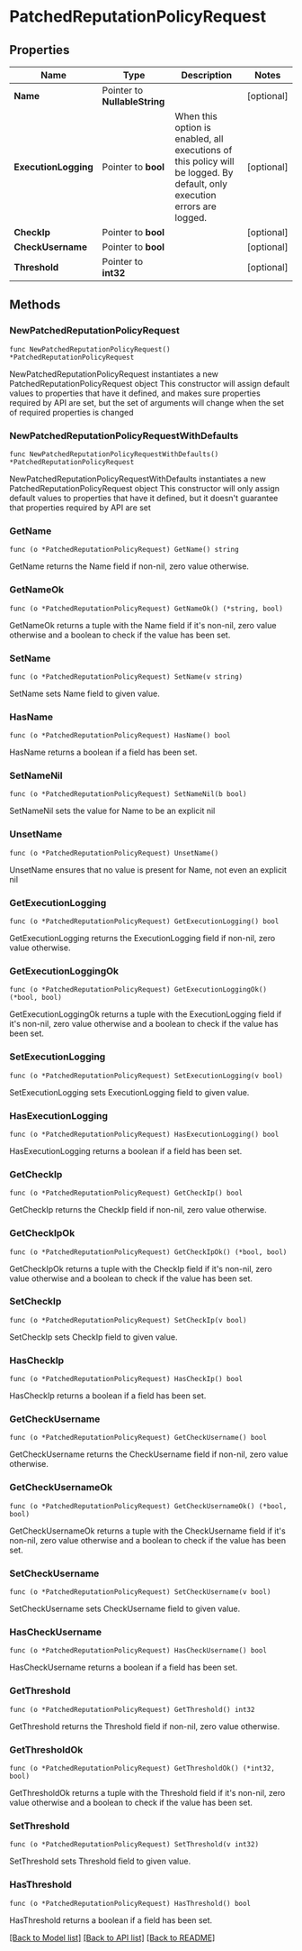 # PatchedReputationPolicyRequest

## Properties

Name | Type | Description | Notes
------------ | ------------- | ------------- | -------------
**Name** | Pointer to **NullableString** |  | [optional] 
**ExecutionLogging** | Pointer to **bool** | When this option is enabled, all executions of this policy will be logged. By default, only execution errors are logged. | [optional] 
**CheckIp** | Pointer to **bool** |  | [optional] 
**CheckUsername** | Pointer to **bool** |  | [optional] 
**Threshold** | Pointer to **int32** |  | [optional] 

## Methods

### NewPatchedReputationPolicyRequest

`func NewPatchedReputationPolicyRequest() *PatchedReputationPolicyRequest`

NewPatchedReputationPolicyRequest instantiates a new PatchedReputationPolicyRequest object
This constructor will assign default values to properties that have it defined,
and makes sure properties required by API are set, but the set of arguments
will change when the set of required properties is changed

### NewPatchedReputationPolicyRequestWithDefaults

`func NewPatchedReputationPolicyRequestWithDefaults() *PatchedReputationPolicyRequest`

NewPatchedReputationPolicyRequestWithDefaults instantiates a new PatchedReputationPolicyRequest object
This constructor will only assign default values to properties that have it defined,
but it doesn't guarantee that properties required by API are set

### GetName

`func (o *PatchedReputationPolicyRequest) GetName() string`

GetName returns the Name field if non-nil, zero value otherwise.

### GetNameOk

`func (o *PatchedReputationPolicyRequest) GetNameOk() (*string, bool)`

GetNameOk returns a tuple with the Name field if it's non-nil, zero value otherwise
and a boolean to check if the value has been set.

### SetName

`func (o *PatchedReputationPolicyRequest) SetName(v string)`

SetName sets Name field to given value.

### HasName

`func (o *PatchedReputationPolicyRequest) HasName() bool`

HasName returns a boolean if a field has been set.

### SetNameNil

`func (o *PatchedReputationPolicyRequest) SetNameNil(b bool)`

 SetNameNil sets the value for Name to be an explicit nil

### UnsetName
`func (o *PatchedReputationPolicyRequest) UnsetName()`

UnsetName ensures that no value is present for Name, not even an explicit nil
### GetExecutionLogging

`func (o *PatchedReputationPolicyRequest) GetExecutionLogging() bool`

GetExecutionLogging returns the ExecutionLogging field if non-nil, zero value otherwise.

### GetExecutionLoggingOk

`func (o *PatchedReputationPolicyRequest) GetExecutionLoggingOk() (*bool, bool)`

GetExecutionLoggingOk returns a tuple with the ExecutionLogging field if it's non-nil, zero value otherwise
and a boolean to check if the value has been set.

### SetExecutionLogging

`func (o *PatchedReputationPolicyRequest) SetExecutionLogging(v bool)`

SetExecutionLogging sets ExecutionLogging field to given value.

### HasExecutionLogging

`func (o *PatchedReputationPolicyRequest) HasExecutionLogging() bool`

HasExecutionLogging returns a boolean if a field has been set.

### GetCheckIp

`func (o *PatchedReputationPolicyRequest) GetCheckIp() bool`

GetCheckIp returns the CheckIp field if non-nil, zero value otherwise.

### GetCheckIpOk

`func (o *PatchedReputationPolicyRequest) GetCheckIpOk() (*bool, bool)`

GetCheckIpOk returns a tuple with the CheckIp field if it's non-nil, zero value otherwise
and a boolean to check if the value has been set.

### SetCheckIp

`func (o *PatchedReputationPolicyRequest) SetCheckIp(v bool)`

SetCheckIp sets CheckIp field to given value.

### HasCheckIp

`func (o *PatchedReputationPolicyRequest) HasCheckIp() bool`

HasCheckIp returns a boolean if a field has been set.

### GetCheckUsername

`func (o *PatchedReputationPolicyRequest) GetCheckUsername() bool`

GetCheckUsername returns the CheckUsername field if non-nil, zero value otherwise.

### GetCheckUsernameOk

`func (o *PatchedReputationPolicyRequest) GetCheckUsernameOk() (*bool, bool)`

GetCheckUsernameOk returns a tuple with the CheckUsername field if it's non-nil, zero value otherwise
and a boolean to check if the value has been set.

### SetCheckUsername

`func (o *PatchedReputationPolicyRequest) SetCheckUsername(v bool)`

SetCheckUsername sets CheckUsername field to given value.

### HasCheckUsername

`func (o *PatchedReputationPolicyRequest) HasCheckUsername() bool`

HasCheckUsername returns a boolean if a field has been set.

### GetThreshold

`func (o *PatchedReputationPolicyRequest) GetThreshold() int32`

GetThreshold returns the Threshold field if non-nil, zero value otherwise.

### GetThresholdOk

`func (o *PatchedReputationPolicyRequest) GetThresholdOk() (*int32, bool)`

GetThresholdOk returns a tuple with the Threshold field if it's non-nil, zero value otherwise
and a boolean to check if the value has been set.

### SetThreshold

`func (o *PatchedReputationPolicyRequest) SetThreshold(v int32)`

SetThreshold sets Threshold field to given value.

### HasThreshold

`func (o *PatchedReputationPolicyRequest) HasThreshold() bool`

HasThreshold returns a boolean if a field has been set.


[[Back to Model list]](../README.md#documentation-for-models) [[Back to API list]](../README.md#documentation-for-api-endpoints) [[Back to README]](../README.md)


